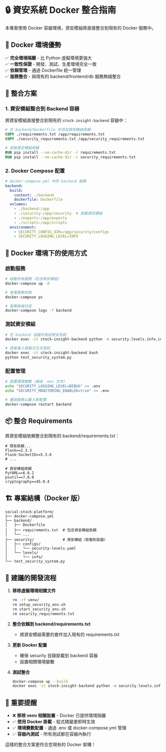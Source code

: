 # 🔒 資安系統 Docker 整合指南

本專案使用 Docker 容器環境，資安模組將直接整合到現有的 Docker 服務中。

## 🐳 Docker 環境優勢

✅ **完全環境隔離** - 比 Python 虛擬環境更強大  
✅ **一致性保證** - 開發、測試、生產環境完全一致  
✅ **依賴管理** - 通過 Dockerfile 統一管理  
✅ **服務整合** - 與現有的 backend/frontend/db 服務無縫整合  

## 🚀 整合方案

### 1. 資安模組整合到 Backend 容器

將資安模組直接整合到現有的 `stock-insight-backend` 容器中：

```dockerfile
# 在 backend/Dockerfile 中添加資安模組依賴
COPY ./requirements.txt /app/requirements.txt
COPY ./security_requirements.txt /app/security_requirements.txt

# 安裝資安模組依賴
RUN pip install --no-cache-dir -r requirements.txt
RUN pip install --no-cache-dir -r security_requirements.txt
```

### 2. Docker Compose 配置

```yaml
# docker-compose.yml 中的 backend 服務
backend:
  build:
    context: ./backend
    dockerfile: Dockerfile
  volumes:
    - ./backend:/app
    - ./security:/app/security  # 掛載資安模組
    - ./exports:/app/exports
    - ./scripts:/app/scripts
  environment:
    - SECURITY_CONFIG_DIR=/app/security/configs
    - SECURITY_LOGGING_LEVEL=INFO
```

## 🔧 Docker 環境下的使用方式

### 啟動服務
```bash
# 啟動所有服務（包含資安模組）
docker-compose up -d

# 查看服務狀態
docker-compose ps

# 查看後端日誌
docker-compose logs -f backend
```

### 測試資安模組
```bash
# 在 backend 容器中測試資安系統
docker exec -it stock-insight-backend python -m security.levels.info.info_2.config_manager

# 或者進入容器交互式測試
docker exec -it stock-insight-backend bash
python test_security_system.py
```

### 配置管理
```bash
# 設置環境變數（通過 .env 文件）
echo "SECURITY_LOGGING_LEVEL=DEBUG" >> .env
echo "SECURITY_MONITORING_ENABLED=true" >> .env

# 重啟服務以載入新配置
docker-compose restart backend
```

## 📦 整合 Requirements

將資安模組依賴整合到現有的 backend/requirements.txt：

```pip-requirements
# 現有依賴...
Flask==2.3.3
Flask-SocketIO==5.3.6
# ...

# 資安模組依賴
PyYAML==6.0.2
psutil==7.0.0
cryptography==45.0.4
```

## 🏗️ 專案結構（Docker 版）

```
social-stock-platform/
├── docker-compose.yml
├── backend/
│   ├── Dockerfile
│   ├── requirements.txt  # 包含資安模組依賴
│   └── ...
├── security/             # 資安模組（掛載到容器）
│   ├── configs/
│   │   └── security-levels.yaml
│   └── levels/
│       └── info/
└── test_security_system.py
```

## 🎯 建議的開發流程

1. **移除虛擬環境相關文件**
   ```bash
   rm -rf venv/
   rm setup_security_env.sh
   rm start_security_env.sh
   rm security_requirements.txt
   ```

2. **整合依賴到 backend/requirements.txt**
   - 將資安模組需要的套件加入現有的 requirements.txt

3. **更新 Docker 配置**
   - 確保 security 目錄掛載到 backend 容器
   - 設置相關環境變數

4. **測試整合**
   ```bash
   docker-compose up --build
   docker exec -it stock-insight-backend python -m security.levels.info.info_2.config_manager
   ```

## 🚨 重要提醒

- ❌ **移除 venv 相關設置** - Docker 已提供環境隔離
- ✅ **使用 Docker 掛載** - 程式碼變更即時生效  
- ✅ **環境變數配置** - 通過 .env 或 docker-compose.yml 管理
- ✅ **容器內測試** - 所有測試都在容器內執行

這樣的整合方案更符合您現有的 Docker 架構！
